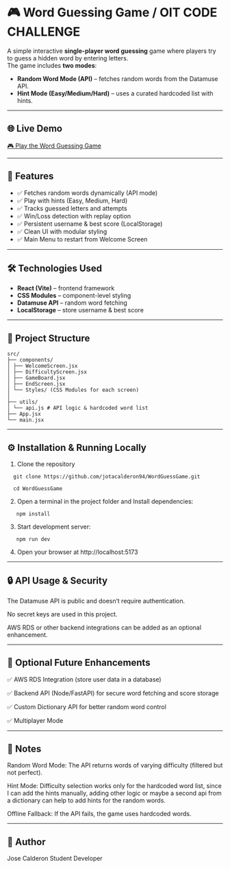 # 🎮 Word Guessing Game / OIT CODE CHALLENGE

A simple interactive **single-player word guessing** game where players try to guess a hidden word by entering letters.  
The game includes **two modes**:
- **Random Word Mode (API)** – fetches random words from the Datamuse API.
- **Hint Mode (Easy/Medium/Hard)** – uses a curated hardcoded list with hints.

---

## 🌐 Live Demo  

[🎮 Play the Word Guessing Game](https://word-guess-game-azure-pi.vercel.app/)

---

## 🚀 Features
- ✅ Fetches random words dynamically (API mode)
- ✅ Play with hints (Easy, Medium, Hard)
- ✅ Tracks guessed letters and attempts
- ✅ Win/Loss detection with replay option
- ✅ Persistent username & best score (LocalStorage)
- ✅ Clean UI with modular styling
- ✅ Main Menu to restart from Welcome Screen

---

## 🛠️ Technologies Used
- **React (Vite)** – frontend framework
- **CSS Modules** – component-level styling
- **Datamuse API** – random word fetching
- **LocalStorage** – store username & best score

---

## 📂 Project Structure
```
src/
├── components/
│ ├── WelcomeScreen.jsx
│ ├── DifficultyScreen.jsx
│ ├── GameBoard.jsx
│ ├── EndScreen.jsx
│ └── Styles/ (CSS Modules for each screen)
│
├── utils/
│ └── api.js # API logic & hardcoded word list
├── App.jsx
└── main.jsx
```
---

## ⚙️ Installation & Running Locally

1. Clone the repository
   
 ```
   git clone https://github.com/jotacalderon94/WordGuessGame.git

   cd WordGuessGame
 ```
2. Open a terminal in the project folder and Install dependencies:
```
   npm install
```
3. Start development server:
```
   npm run dev
```
4. Open your browser at http://localhost:5173

---

## 🔒 API Usage & Security


The Datamuse API is public and doesn’t require authentication.

No secret keys are used in this project.

AWS RDS or other backend integrations can be added as an optional enhancement.

---

## 🎯 Optional Future Enhancements


✅ AWS RDS Integration (store user data in a database)

✅ Backend API (Node/FastAPI) for secure word fetching and score storage

✅ Custom Dictionary API for better random word control

✅ Multiplayer Mode

---

## 📌 Notes

Random Word Mode: The API returns words of varying difficulty (filtered but not perfect).

Hint Mode: Difficulty selection works only for the hardcoded word list, since I can add the hints manually, adding other logic or maybe a second api from a dictionary can help to add hints for the random words.

Offline Fallback: If the API fails, the game uses hardcoded words.

---

## 👤 Author

Jose Calderon
Student Developer
